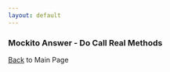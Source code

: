```yaml
---
layout: default
---
```


### Mockito Answer - Do Call Real Methods

[Back](/mockito-crafting-code) to Main Page
